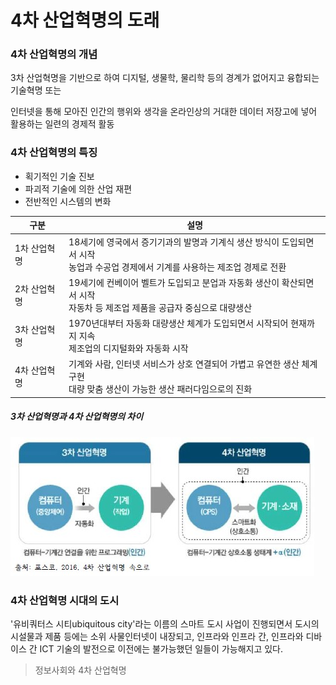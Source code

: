 # 4차 산업혁명의 도래

### 4차 산업혁명의 개념

3차 산업혁명을 기반으로 하여 디지털,  생물학, 물리학 등의 경계가 없어지고 융합되는 기술혁명 또는

인터넷을 통해 모아진 인간의 행위와 생각을 온라인상의 거대한 데이터 저장고에 넣어 활용하는 일련의 경제적 활동



###  4차 산업혁명의 특징

- 획기적인 기술 진보
- 파괴적 기술에 의한 산업 재편
- 전반적인 시스템의 변화

| 구분         | 설명                                                         |
| ------------ | ------------------------------------------------------------ |
| 1차 산업혁명 | 18세기에 영국에서 증기기과의 발명과 기계식 생산 방식이 도입되면서 시작<br>농업과 수공업 경제에서 기계를 사용하는 제조업 경제로 전환 |
| 2차 산업혁명 | 19세기에 컨베이어 벨트가 도입되고 분업과 자동화 생산이 확산되면서 시작<br>자동차 등 제조업 제품을 공급자 중심으로 대량생산 |
| 3차 산업혁명 | 1970년대부터 자동화 대량생산 체계가 도입되면서 시작되어 현재까지 지속<br>제조업의 디지털화와 자동화 시작 |
| 4차 산업혁명 | 기계와 사람, 인터넷 서비스가 상호 연결되어 가볍고 유연한 생산 체계 구현<br>대량 맞춤 생산이 가능한 생산 패러다임으로의 진화 |


##### 3차 산업혁명과 4차 산업혁명의 차이
![4차산업](./img/그림01_3차산업과4차산업.jpg)



###  4차 산업혁명 시대의 도시

'유비쿼터스 시티ubiquitous city'라는 이름의 스마트 도시 사업이 진행되면서 도시의 시설물과 제품 등에는 소위 사물인터넷이 내장되고, 인프라와 인프라 간,  인프라와 디바이스 간 ICT 기술의 발전으로 이전에는 불가능했던 일들이 가능해지고 있다.





> 정보사회와 4차 산업혁명

